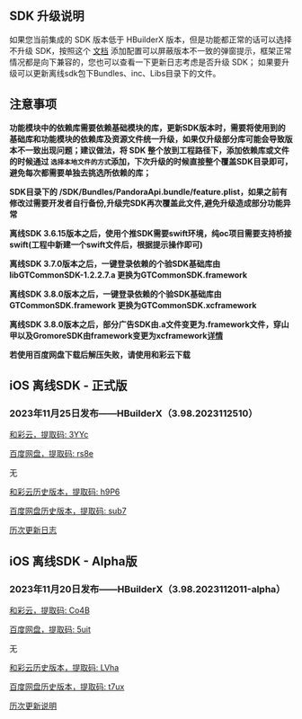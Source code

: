 ## SDK 升级说明
如果您当前集成的 SDK 版本低于 HBuilderX 版本，但是功能都正常的话可以选择不升级 SDK，按照这个 [文档](https://ask.dcloud.net.cn/article/35627) 添加配置可以屏蔽版本不一致的弹窗提示，框架正常情况都是向下兼容的，您也可以查看一下更新日志考虑是否升级 SDK； 如果要升级可以更新离线sdk包下Bundles、inc、Libs目录下的文件。

## 注意事项
**功能模块中的依赖库需要依赖基础模块的库，更新SDK版本时，需要将使用到的基础库和功能模块的依赖库及资源文件统一升级，如果仅升级部分库可能会导致版本不一致出现问题；建议做法，将 SDK 整个放到工程路径下，添加依赖库或文件的时候通过 `选择本地文件的方式`添加，下次升级的时候直接整个覆盖SDK目录即可，避免每次都需要单独去挑选所依赖的库；**

**SDK目录下的 /SDK/Bundles/PandoraApi.bundle/feature.plist，如果之前有修改过需要开发者自行备份,升级完SDK再次覆盖此文件,避免升级造成部分功能异常**

**离线SDK 3.6.15版本之后，使用个推SDK需要swift环境，纯oc项目需要支持桥接swift(工程中新建一个swift文件后，根据提示操作即可)**

**离线SDK 3.7.0版本之后，一键登录依赖的个验SDK基础库由libGTCommonSDK-1.2.2.7.a 更换为GTCommonSDK.framework**

**离线SDK 3.8.0版本之后，一键登录依赖的个验SDK基础库由GTCommonSDK.framework 更换为GTCommonSDK.xcframework**

**离线SDK 3.8.0版本之后，部分广告SDK由.a文件变更为.framework文件，穿山甲以及GromoreSDK由framework变更为xcframework[详情](https://nativesupport.dcloud.net.cn/AppDocs/usemodule/iOSModuleConfig/uniad.html)**

**若使用百度网盘下载后解压失败，请使用和彩云下载**


## iOS 离线SDK - 正式版

### 2023年11月25日发布——HBuilderX（3.98.2023112510） 

[和彩云，提取码: 3YYc](https://caiyun.139.com/m/i?115CoTBGeYqOc) 

[百度网盘，提取码: rs8e](https://pan.baidu.com/s/1oliL_RjMQwzp7Wd5So7K_g?pwd=rs8e)

无


[和彩云历史版本，提取码: h9P6](https://caiyun.139.com/m/i?115Con75Pxj8P) 

[百度网盘历史版本，提取码: sub7](https://pan.baidu.com/s/1VNHJHiV_iTP3jg-n49ZNww?pwd=sub7)

[历次更新日志](AppDocs/download/update_history_iOS_release.md)


## iOS 离线SDK - Alpha版

### 2023年11月20日发布——HBuilderX（3.98.2023112011-alpha）

[和彩云，提取码: Co4B](https://caiyun.139.com/m/i?115CnpeQMjhCH)

[百度网盘，提取码: 5uit](https://pan.baidu.com/s/1nz-z7hCUPew2wB1fk5qAcQ?pwd=5uit)

无

 
[和彩云历史版本，提取码: LVha](https://caiyun.139.com/m/i?115Ceo9rd7PZ9) 

[百度网盘历史版本，提取码: t7ux](https://pan.baidu.com/s/19TiZYG1mWsF4nmy10in9pQ?pwd=t7ux)

[历次更新说明](AppDocs/download/update_history_iOS_alpha.md)
